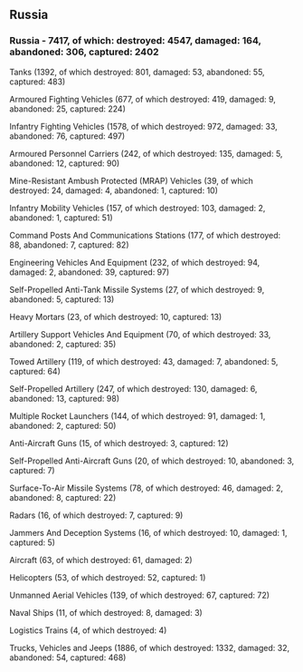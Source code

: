 
 
 ## Russia
 
 ### Russia - 7417, of which: destroyed: 4547, damaged: 164, abandoned: 306, captured: 2402

 

 

 Tanks (1392, of which destroyed: 801, damaged: 53, abandoned: 55, captured: 483)

 Armoured Fighting Vehicles (677, of which destroyed: 419, damaged: 9, abandoned: 25, captured: 224)

 Infantry Fighting Vehicles (1578, of which destroyed: 972, damaged: 33, abandoned: 76, captured: 497)

 Armoured Personnel Carriers (242, of which destroyed: 135, damaged: 5, abandoned: 12, captured: 90)

 Mine-Resistant Ambush Protected (MRAP) Vehicles (39, of which destroyed: 24, damaged: 4, abandoned: 1, captured: 10)

 Infantry Mobility Vehicles (157, of which destroyed: 103, damaged: 2, abandoned: 1, captured: 51)

 Command Posts And Communications Stations (177, of which destroyed: 88, abandoned: 7, captured: 82)

 Engineering Vehicles And Equipment (232, of which destroyed: 94, damaged: 2, abandoned: 39, captured: 97)

 Self-Propelled Anti-Tank Missile Systems (27, of which destroyed: 9, abandoned: 5, captured: 13)

 Heavy Mortars (23, of which destroyed: 10, captured: 13)

 Artillery Support Vehicles And Equipment (70, of which destroyed: 33, abandoned: 2, captured: 35)

 Towed Artillery (119, of which destroyed: 43, damaged: 7, abandoned: 5, captured: 64)

 Self-Propelled Artillery (247, of which destroyed: 130, damaged: 6, abandoned: 13, captured: 98)

 Multiple Rocket Launchers (144, of which destroyed: 91, damaged: 1, abandoned: 2, captured: 50)

 Anti-Aircraft Guns (15, of which destroyed: 3, captured: 12)

 Self-Propelled Anti-Aircraft Guns (20, of which destroyed: 10, abandoned: 3, captured: 7)

 Surface-To-Air Missile Systems (78, of which destroyed: 46, damaged: 2, abandoned: 8, captured: 22)

 Radars (16, of which destroyed: 7, captured: 9)

 Jammers And Deception Systems (16, of which destroyed: 10, damaged: 1, captured: 5)

 Aircraft (63, of which destroyed: 61, damaged: 2)

 Helicopters (53, of which destroyed: 52, captured: 1)

 Unmanned Aerial Vehicles (139, of which destroyed: 67, captured: 72)

 Naval Ships (11, of which destroyed: 8, damaged: 3)

 Logistics Trains (4, of which destroyed: 4)

 Trucks, Vehicles and Jeeps (1886, of which destroyed: 1332, damaged: 32, abandoned: 54, captured: 468)

